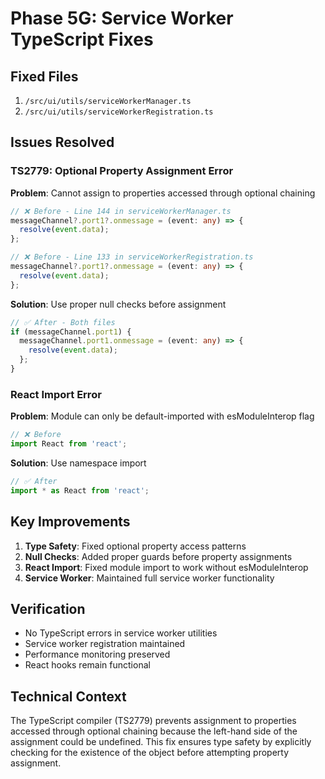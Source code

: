 # Phase 5G: Service Worker TypeScript Fixes

## Fixed Files
1. `/src/ui/utils/serviceWorkerManager.ts`
2. `/src/ui/utils/serviceWorkerRegistration.ts`

## Issues Resolved

### TS2779: Optional Property Assignment Error
**Problem**: Cannot assign to properties accessed through optional chaining
```typescript
// ❌ Before - Line 144 in serviceWorkerManager.ts
messageChannel?.port1?.onmessage = (event: any) => {
  resolve(event.data);
};

// ❌ Before - Line 133 in serviceWorkerRegistration.ts  
messageChannel?.port1?.onmessage = (event: any) => {
  resolve(event.data);
};
```

**Solution**: Use proper null checks before assignment
```typescript
// ✅ After - Both files
if (messageChannel.port1) {
  messageChannel.port1.onmessage = (event: any) => {
    resolve(event.data);
  };
}
```

### React Import Error
**Problem**: Module can only be default-imported with esModuleInterop flag
```typescript
// ❌ Before
import React from 'react';
```

**Solution**: Use namespace import
```typescript
// ✅ After
import * as React from 'react';
```

## Key Improvements
1. **Type Safety**: Fixed optional property access patterns
2. **Null Checks**: Added proper guards before property assignments
3. **React Import**: Fixed module import to work without esModuleInterop
4. **Service Worker**: Maintained full service worker functionality

## Verification
- No TypeScript errors in service worker utilities
- Service worker registration maintained
- Performance monitoring preserved
- React hooks remain functional

## Technical Context
The TypeScript compiler (TS2779) prevents assignment to properties accessed through optional chaining because the left-hand side of the assignment could be undefined. This fix ensures type safety by explicitly checking for the existence of the object before attempting property assignment.